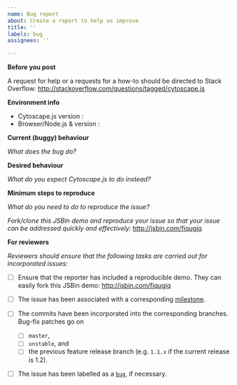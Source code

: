 ```yaml
---
name: Bug report
about: Create a report to help us improve
title: ''
labels: bug
assignees: ''

---
```


**Before you post**

A request for help or a requests for a how-to should be directed to Stack Overflow:
http://stackoverflow.com/questions/tagged/cytoscape.js



**Environment info**

- Cytoscape.js version :
- Browser/Node.js & version :



**Current (buggy) behaviour**

_What does the bug do?_



**Desired behaviour**

_What do you expect Cytoscape.js to do instead?_



**Minimum steps to reproduce**

_What do you need to do to reproduce the issue?_

_Fork/clone this JSBin demo and reproduce your issue so that your issue can be addressed quickly and effectively:_
http://jsbin.com/fiqugiq



**For reviewers**

_Reviewers should ensure that the following tasks are carried out for incorporated issues:_

- [ ] Ensure that the reporter has included a reproducible demo.  They can easily fork this JSBin demo: http://jsbin.com/fiqugiq
- [ ] The issue has been associated with a corresponding [milestone](https://github.com/cytoscape/cytoscape.js/milestones).
- [ ] The commits have been incorporated into the corresponding branches.  Bug-fix patches go on
    - [ ] `master`,
    - [ ] `unstable`, and
    - [ ] the previous feature release branch (e.g. `1.1.x` if the current release is 1.2).
- [ ] The issue has been labelled as a [`bug`](https://github.com/cytoscape/cytoscape.js/labels/bug), if necessary.

